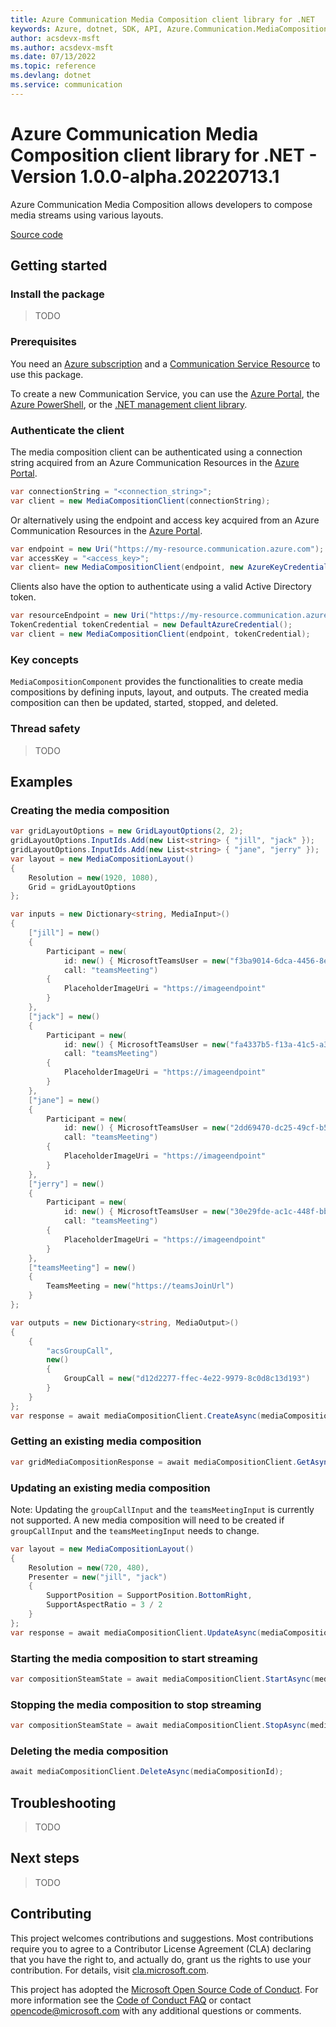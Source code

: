 ```yaml
---
title: Azure Communication Media Composition client library for .NET
keywords: Azure, dotnet, SDK, API, Azure.Communication.MediaComposition, communication
author: acsdevx-msft
ms.author: acsdevx-msft
ms.date: 07/13/2022
ms.topic: reference
ms.devlang: dotnet
ms.service: communication
---
```

# Azure Communication Media Composition client library for .NET - Version 1.0.0-alpha.20220713.1 


Azure Communication Media Composition allows developers to compose media streams using various layouts.

[Source code][source]

## Getting started

### Install the package
> TODO

### Prerequisites
You need an [Azure subscription][azure_sub] and a [Communication Service Resource][communication_resource_docs] to use this package.

To create a new Communication Service, you can use the [Azure Portal][communication_resource_create_portal], the [Azure PowerShell][communication_resource_create_power_shell], or the [.NET management client library][communication_resource_create_net].

### Authenticate the client
The media composition client can be authenticated using a connection string acquired from an Azure Communication Resources in the [Azure Portal][azure_portal].

```C# Snippet:CreateMediaCompositionClient
var connectionString = "<connection_string>";
var client = new MediaCompositionClient(connectionString);
```

Or alternatively using the endpoint and access key acquired from an Azure Communication Resources in the [Azure Portal][azure_portal].

```C# Snippet:CreateMediaCompositionClientFromAccessKey
var endpoint = new Uri("https://my-resource.communication.azure.com");
var accessKey = "<access_key>";
var client= new MediaCompositionClient(endpoint, new AzureKeyCredential(accessKey));
```

Clients also have the option to authenticate using a valid Active Directory token.

```C# Snippet:CreateMediaCompositionClientFromToken
var resourceEndpoint = new Uri("https://my-resource.communication.azure.com");
TokenCredential tokenCredential = new DefaultAzureCredential();
var client = new MediaCompositionClient(endpoint, tokenCredential);
```

### Key concepts
`MediaCompositionComponent` provides the functionalities to create media compositions by defining inputs, layout, and outputs. The created media composition can then be updated, started, stopped, and deleted.

### Thread safety
> TODO

## Examples
### Creating the media composition

```C# Snippet:CreateMediaComposition
var gridLayoutOptions = new GridLayoutOptions(2, 2);
gridLayoutOptions.InputIds.Add(new List<string> { "jill", "jack" });
gridLayoutOptions.InputIds.Add(new List<string> { "jane", "jerry" });
var layout = new MediaCompositionLayout()
{
    Resolution = new(1920, 1080),
    Grid = gridLayoutOptions
};

var inputs = new Dictionary<string, MediaInput>()
{
    ["jill"] = new()
    {
        Participant = new(
            id: new() { MicrosoftTeamsUser = new("f3ba9014-6dca-4456-8ec0-fa03cfa2b7b7") },
            call: "teamsMeeting")
        {
            PlaceholderImageUri = "https://imageendpoint"
        }
    },
    ["jack"] = new()
    {
        Participant = new(
            id: new() { MicrosoftTeamsUser = new("fa4337b5-f13a-41c5-a34f-f2aa46699b61") },
            call: "teamsMeeting")
        {
            PlaceholderImageUri = "https://imageendpoint"
        }
    },
    ["jane"] = new()
    {
        Participant = new(
            id: new() { MicrosoftTeamsUser = new("2dd69470-dc25-49cf-b5c3-f562f08bf3b2") },
            call: "teamsMeeting")
        {
            PlaceholderImageUri = "https://imageendpoint"
        }
    },
    ["jerry"] = new()
    {
        Participant = new(
            id: new() { MicrosoftTeamsUser = new("30e29fde-ac1c-448f-bb34-0f3448d5a677") },
            call: "teamsMeeting")
        {
            PlaceholderImageUri = "https://imageendpoint"
        }
    },
    ["teamsMeeting"] = new()
    {
        TeamsMeeting = new("https://teamsJoinUrl")
    }
};

var outputs = new Dictionary<string, MediaOutput>()
{
    {
        "acsGroupCall",
        new()
        {
            GroupCall = new("d12d2277-ffec-4e22-9979-8c0d8c13d193")
        }
    }
};
var response = await mediaCompositionClient.CreateAsync(mediaCompositionId, layout, inputs, outputs);
```

### Getting an existing media composition

```C# Snippet:GetMediaComposition
var gridMediaCompositionResponse = await mediaCompositionClient.GetAsync(mediaCompositionId);
```

### Updating an existing media composition

Note: Updating the `groupCallInput` and the `teamsMeetingInput` is currently not supported. A new media composition will need to be created if `groupCallInput` and the `teamsMeetingInput` needs to change.
```C# Snippet:UpdateMediaComposition
var layout = new MediaCompositionLayout()
{
    Resolution = new(720, 480),
    Presenter = new("jill", "jack")
    {
        SupportPosition = SupportPosition.BottomRight,
        SupportAspectRatio = 3 / 2
    }
};
var response = await mediaCompositionClient.UpdateAsync(mediaCompositionId, layout);
```

### Starting the media composition to start streaming

```C# Snippet:StartMediaComposition
var compositionSteamState = await mediaCompositionClient.StartAsync(mediaCompositionId);
```

### Stopping the media composition to stop streaming

```C# Snippet:StopMediaComposition
var compositionSteamState = await mediaCompositionClient.StopAsync(mediaCompositionId);
```

### Deleting the media composition

```C# Snippet:DeleteMediaComposition
await mediaCompositionClient.DeleteAsync(mediaCompositionId);
```

## Troubleshooting
> TODO

## Next steps
> TODO

## Contributing
This project welcomes contributions and suggestions. Most contributions require you to agree to a Contributor License Agreement (CLA) declaring that you have the right to, and actually do, grant us the rights to use your contribution. For details, visit [cla.microsoft.com][cla].

This project has adopted the [Microsoft Open Source Code of Conduct][coc]. For more information see the [Code of Conduct FAQ][coc_faq] or contact [opencode@microsoft.com][coc_contact] with any additional questions or comments.

<!-- LINKS -->
[azure_sub]: https://azure.microsoft.com/free/dotnet/
[azure_portal]: https://portal.azure.com
[source]: https://github.com/Azure/azure-sdk-for-net/tree/main/sdk/communication/Azure.Communication.MediaComposition/src
[cla]: https://cla.microsoft.com
[coc]: https://opensource.microsoft.com/codeofconduct/
[coc_faq]: https://opensource.microsoft.com/codeofconduct/faq/
[coc_contact]: mailto:opencode@microsoft.com
[communication_resource_create_portal]:  /azure/communication-services/quickstarts/create-communication-resource?tabs=windows&pivots=platform-azp
[communication_resource_create_power_shell]: /powershell/module/az.communication/new-azcommunicationservice
[communication_resource_create_net]: /azure/communication-services/quickstarts/create-communication-resource?tabs=windows&pivots=platform-net
[communication_resource_docs]: /azure/communication-services/quickstarts/create-communication-resource?tabs=windows&pivots=platform-azp

